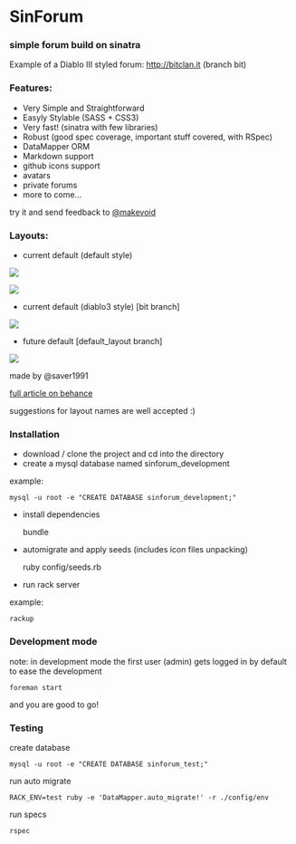 # SinForum
### simple forum build on sinatra

Example of a Diablo III styled forum: http://bitclan.it (branch bit)

### Features:

- Very Simple and Straightforward
- Easyly Stylable (SASS + CSS3)
- Very fast! (sinatra with few libraries)
- Robust (good spec coverage, important stuff covered, with RSpec)
- DataMapper ORM
- Markdown support
- github icons support
- avatars
- private forums
- more to come...

try it and send feedback to [@makevoid](http://francescocanessa.com)


### Layouts:

- current default (default style)

![](http://uploads.makevoid.com/sinforum_layout_default.png)

![](http://uploads.makevoid.com/sinforum_post_view.png)


- current default (diablo3 style) [bit branch]

![](http://uploads.makevoid.com/bitforum_layout.png)

- future default [default_layout branch]

![](http://behance.vo.llnwd.net/profiles6/876337/projects/5076079/f6c6ff9d0815e62aad366193025be4b6.jpg)

made by @saver1991 

[full article on behance](http://www.behance.net/gallery/Sinforum-Template-Redesign/5076079)

suggestions for layout names are well accepted :)


### Installation

- download / clone the project and cd into the directory
- create a mysql database named sinforum_development

example:

    mysql -u root -e "CREATE DATABASE sinforum_development;"

- install dependencies

    bundle

- automigrate and apply seeds (includes icon files unpacking)

    ruby config/seeds.rb

- run rack server

example:

    rackup


### Development mode

note: in development mode the first user (admin) gets logged in by default to ease the development

    foreman start

and you are good to go!


### Testing

create database

    mysql -u root -e "CREATE DATABASE sinforum_test;"

run auto migrate

    RACK_ENV=test ruby -e 'DataMapper.auto_migrate!' -r ./config/env

run specs

    rspec